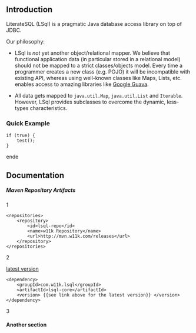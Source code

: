 
## Introduction

LiterateSQL (LSql) is a pragmatic Java database access library on top of JDBC.

Our philosophy:

* LSql is *not* yet another object/relational mapper. We believe that functional application data
(in particular stored in a relational model) should not be mapped to a strict classes/objects model.
Every time a programmer creates a new class (e.g. POJO) it will be incompatible with existing API,
whereas using well-known classes like Maps, Lists, etc. enables access to amazing libraries like
[Google Guava](http://code.google.com/p/guava-libraries/wiki/CollectionUtilitiesExplained).

* All data gets mapped to `java.util.Map`, `java.util.List` and `Iterable`. However, LSql provides
subclasses to overcome the dynamic, less-types characteristics.

### Quick Example

    if (true) {
        test();
    }

ende

## Documentation

##### Maven Repository Artifacts

1

    <repositories>
        <repository>
            <id>lsql-repo</id>
            <name>w11k Repository</name>
            <url>http://mvn.w11k.com/releases</url>
        </repository>
    </repositories>

2

[latest version](https://raw.github.com/weiglewilczek/lsql/master/LATEST_RELEASED_VERSION)

    <dependency>
        <groupId>com.w11k.lsql</groupId>
        <artifactId>lsql-core</artifactId>
        <version> {{see link above for the latest version}} </version>
    </dependency>

3



#### Another section


